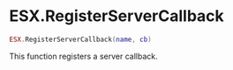 # ESX.RegisterServerCallback

```lua
ESX.RegisterServerCallback(name, cb)
```

This function registers a server callback.
